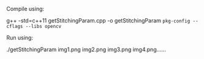 Compile using:

g++ -std=c++11 getStitchingParam.cpp -o getStitchingParam `pkg-config --cflags --libs opencv`

Run using:

./getStitchingParam img1.png img2.png img3.png img4.png......